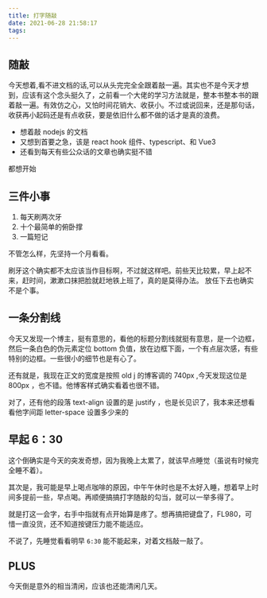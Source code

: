 ```yaml
---
title: 打字随敲
date: 2021-06-28 21:58:17
tags:
---
```


## 随敲

今天想着,看不进文档的话,可以从头完完全全跟着敲一遍。其实也不是今天才想到，应该有这个念头挺久了，之前看一个大佬的学习方法就是，整本书整本书的跟着敲一遍。有效仿之心，又怕时间花销大、收获小。不过或说回来，还是那句话，收获再小起码还是有点收获，要是依旧什么都不做的话才是真的浪费。

- 想着敲 nodejs 的文档
- 又想到首要之急，该是 react hook 组件、typescript、和 Vue3
- 还看到每天有些公众话的文章也确实挺不错

都想开始

<!-- more -->

## 三件小事

1. 每天刷两次牙
2. 十个最简单的俯卧撑
3. 一篇短记

不管怎么样，先坚持一个月看看。

刷牙这个确实都不太应该当作目标啊，不过就这样吧。前些天比较累，早上起不来，赶时间，漱漱口抹把脸就赶地铁上班了，真的是莫得办法。
放任下去也确实不是个事。

## 一条分割线

今天又发现一个博主，挺有意思的，看他的标题分割线就挺有意思，是一个边框，然后一条白色的伪元素定位 bottom 负值，放在边框下面，一个有点层次感，有些特别的边框。一些很小的细节也是有心了。

还有就是，我现在正文的宽度是按照 old j 的博客调的 740px ,今天发现这位是 800px ，也不错。他博客样式确实看着也很不错。

对了，还有他的段落 text-align 设置的是 justify ，也是长见识了，我本来还想看看他字间距 letter-space 设置多少来的

## 早起 6：30

这个倒确实是今天的突发奇想，因为我晚上太累了，就该早点睡觉（虽说有时候完全睡不着）。

其次是，我可能是早上喝点咖啡的原因，中午午休时也是不太好入睡，想着早上时间多提前一些，早点喝。再顺便搞搞打字随敲的勾当，就可以一举多得了。

就是打这一会字，右手中指就有点开始算是疼了。想再搞把键盘了，FL980，可惜一直没货，还不知道按键压力能不能适应。

不说了，先睡觉看看明早 `6:30` 能不能起来，对着文档敲一敲了。

## PLUS

今天倒是意外的相当清闲，应该也还能清闲几天。

